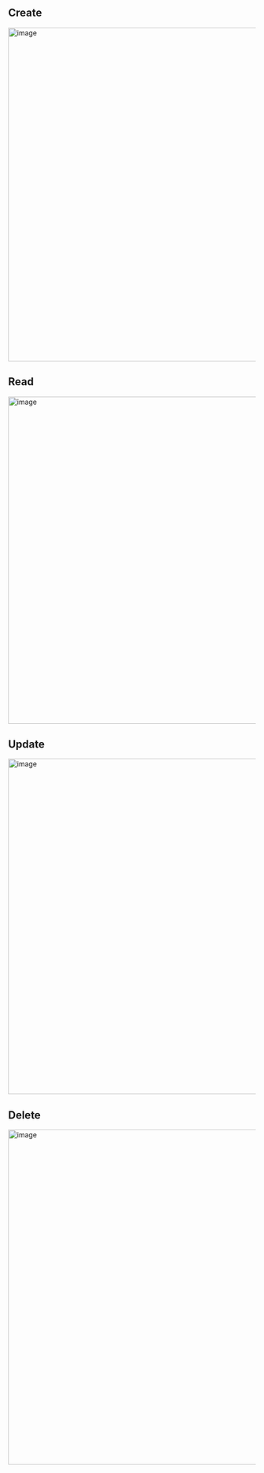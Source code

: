 ## Create

<img width="1361" height="679" alt="image" src="https://github.com/user-attachments/assets/253a1697-6a62-428c-858a-2183fe3d5ed6" />


## Read

<img width="1362" height="666" alt="image" src="https://github.com/user-attachments/assets/5f66c871-6cde-45e1-83d2-ca2da71e885a" />

## Update

<img width="1363" height="683" alt="image" src="https://github.com/user-attachments/assets/b0f34ed8-487b-4d40-ad37-a834866d225f" />


## Delete

<img width="1365" height="682" alt="image" src="https://github.com/user-attachments/assets/c65a4dd2-bd7c-4e86-a271-a4833874705e" />
